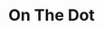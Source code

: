 ---
title: "On The Dot"
seoTitle: "On The Dot Integration Features"
seoDescription: "Integrate your On The Dot Inventory with supported Sales Channels/Webstores through Stock2Shop"
tags: ["feature", "on-the-dot"]
sources: ["on-the-dot"]
---